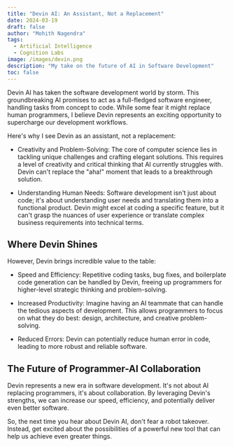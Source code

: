 ```yaml
---
title: "Devin AI: An Assistant, Not a Replacement"
date: 2024-03-19
draft: false
author: "Mohith Nagendra"
tags:
  - Artificial Intelligence
  - Cognition Labs
image: /images/devin.png
description: "My take on the future of AI in Software Development"
toc: false
---
```


Devin AI has taken the software development world by storm. This groundbreaking AI promises to act as a full-fledged software engineer, handling tasks from concept to code. While some fear it might replace human programmers, I believe Devin represents an exciting opportunity to supercharge our development workflows.

Here's why I see Devin as an assistant, not a replacement:

- Creativity and Problem-Solving: The core of computer science lies in tackling unique challenges and crafting elegant solutions.  This requires a level of creativity and critical thinking that AI currently struggles with. Devin can't replace the "aha!" moment that leads to a breakthrough solution.

- Understanding Human Needs: Software development isn't just about code; it's about understanding user needs and translating them into a functional product. Devin might excel at coding a specific feature, but it can't grasp the nuances of user experience or translate complex business requirements into technical terms.

## Where Devin Shines

However, Devin brings incredible value to the table:

- Speed and Efficiency: Repetitive coding tasks, bug fixes, and boilerplate code generation can be handled by Devin, freeing up programmers for higher-level strategic thinking and problem-solving.

- Increased Productivity: Imagine having an AI teammate that can handle the tedious aspects of development. This allows programmers to focus on what they do best: design, architecture, and creative problem-solving.

- Reduced Errors:  Devin can potentially reduce human error in code, leading to more robust and reliable software.

## The Future of Programmer-AI Collaboration

Devin represents a new era in software development. It's not about AI replacing programmers, it's about collaboration. By leveraging Devin's strengths, we can increase our speed, efficiency, and potentially deliver even better software.

So, the next time you hear about Devin AI, don't fear a robot takeover. Instead, get excited about the possibilities of a powerful new tool that can help us achieve even greater things.